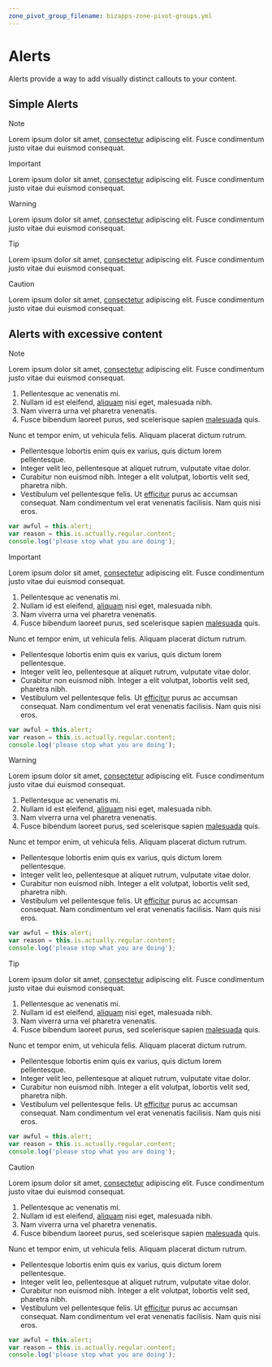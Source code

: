 ```yaml
---
zone_pivot_group_filename: bizapps-zone-pivot-groups.yml
---
```


# Alerts

Alerts provide a way to add visually distinct callouts to your content.

## Simple Alerts

> [!NOTE]
> Lorem ipsum dolor sit amet, [consectetur](./index.md) adipiscing elit. Fusce condimentum justo vitae dui euismod consequat.

> [!IMPORTANT]
> Lorem ipsum dolor sit amet, [consectetur](./index.md) adipiscing elit. Fusce condimentum justo vitae dui euismod consequat.

> [!WARNING]
> Lorem ipsum dolor sit amet, [consectetur](./index.md) adipiscing elit. Fusce condimentum justo vitae dui euismod consequat.

> [!TIP]
> Lorem ipsum dolor sit amet, [consectetur](./index.md) adipiscing elit. Fusce condimentum justo vitae dui euismod consequat.

> [!CAUTION]
> Lorem ipsum dolor sit amet, [consectetur](./index.md) adipiscing elit. Fusce condimentum justo vitae dui euismod consequat.

## Alerts with excessive content

> [!NOTE]
> Lorem ipsum dolor sit amet, [consectetur](./index.md) adipiscing elit. Fusce condimentum justo vitae dui euismod consequat.
>
> 1. Pellentesque ac venenatis mi.
> 2. Nullam id est eleifend, [aliquam](./index.md) nisi eget, malesuada nibh.
> 3. Nam viverra urna vel pharetra venenatis.
> 4. Fusce bibendum laoreet purus, sed scelerisque sapien [malesuada](./index.md) quis.
>
> Nunc et tempor enim, ut vehicula felis. Aliquam placerat dictum rutrum.
>
> - Pellentesque lobortis enim quis ex varius, quis dictum lorem pellentesque.
> - Integer velit leo, pellentesque at aliquet rutrum, vulputate vitae dolor. 
> - Curabitur non euismod nibh. Integer a elit volutpat, lobortis velit sed, pharetra nibh.
> - Vestibulum vel pellentesque felis. Ut [efficitur](./index.md) purus ac accumsan consequat. Nam condimentum vel erat venenatis facilisis. Nam quis nisi eros.
> ``` js
> var awful = this.alert;
> var reason = this.is.actually.regular.content;
> console.log('please stop what you are doing');
> ```

> [!IMPORTANT]
> Lorem ipsum dolor sit amet, [consectetur](./index.md) adipiscing elit. Fusce condimentum justo vitae dui euismod consequat.
>
> 1. Pellentesque ac venenatis mi.
> 2. Nullam id est eleifend, [aliquam](./index.md) nisi eget, malesuada nibh.
> 3. Nam viverra urna vel pharetra venenatis.
> 4. Fusce bibendum laoreet purus, sed scelerisque sapien [malesuada](./index.md) quis.
>
> Nunc et tempor enim, ut vehicula felis. Aliquam placerat dictum rutrum.
>
> - Pellentesque lobortis enim quis ex varius, quis dictum lorem pellentesque.
> - Integer velit leo, pellentesque at aliquet rutrum, vulputate vitae dolor. 
> - Curabitur non euismod nibh. Integer a elit volutpat, lobortis velit sed, pharetra nibh.
> - Vestibulum vel pellentesque felis. Ut [efficitur](./index.md) purus ac accumsan consequat. Nam condimentum vel erat venenatis facilisis. Nam quis nisi eros.
> ``` js
> var awful = this.alert;
> var reason = this.is.actually.regular.content;
> console.log('please stop what you are doing');
> ```

> [!WARNING]
> Lorem ipsum dolor sit amet, [consectetur](./index.md) adipiscing elit. Fusce condimentum justo vitae dui euismod consequat.
>
> 1. Pellentesque ac venenatis mi.
> 2. Nullam id est eleifend, [aliquam](./index.md) nisi eget, malesuada nibh.
> 3. Nam viverra urna vel pharetra venenatis.
> 4. Fusce bibendum laoreet purus, sed scelerisque sapien [malesuada](./index.md) quis.
>
> Nunc et tempor enim, ut vehicula felis. Aliquam placerat dictum rutrum.
>
> - Pellentesque lobortis enim quis ex varius, quis dictum lorem pellentesque.
> - Integer velit leo, pellentesque at aliquet rutrum, vulputate vitae dolor. 
> - Curabitur non euismod nibh. Integer a elit volutpat, lobortis velit sed, pharetra nibh.
> - Vestibulum vel pellentesque felis. Ut [efficitur](./index.md) purus ac accumsan consequat. Nam condimentum vel erat venenatis facilisis. Nam quis nisi eros.
> ``` js
> var awful = this.alert;
> var reason = this.is.actually.regular.content;
> console.log('please stop what you are doing');
> ```

> [!TIP]
> Lorem ipsum dolor sit amet, [consectetur](./index.md) adipiscing elit. Fusce condimentum justo vitae dui euismod consequat.
>
> 1. Pellentesque ac venenatis mi.
> 2. Nullam id est eleifend, [aliquam](./index.md) nisi eget, malesuada nibh.
> 3. Nam viverra urna vel pharetra venenatis.
> 4. Fusce bibendum laoreet purus, sed scelerisque sapien [malesuada](./index.md) quis.
>
> Nunc et tempor enim, ut vehicula felis. Aliquam placerat dictum rutrum.
>
> - Pellentesque lobortis enim quis ex varius, quis dictum lorem pellentesque.
> - Integer velit leo, pellentesque at aliquet rutrum, vulputate vitae dolor. 
> - Curabitur non euismod nibh. Integer a elit volutpat, lobortis velit sed, pharetra nibh.
> - Vestibulum vel pellentesque felis. Ut [efficitur](./index.md) purus ac accumsan consequat. Nam condimentum vel erat venenatis facilisis. Nam quis nisi eros.
> ``` js
> var awful = this.alert;
> var reason = this.is.actually.regular.content;
> console.log('please stop what you are doing');
> ```

> [!CAUTION]
> Lorem ipsum dolor sit amet, [consectetur](./index.md) adipiscing elit. Fusce condimentum justo vitae dui euismod consequat.
>
> 1. Pellentesque ac venenatis mi.
> 2. Nullam id est eleifend, [aliquam](./index.md) nisi eget, malesuada nibh.
> 3. Nam viverra urna vel pharetra venenatis.
> 4. Fusce bibendum laoreet purus, sed scelerisque sapien [malesuada](./index.md) quis.
>
> Nunc et tempor enim, ut vehicula felis. Aliquam placerat dictum rutrum.
>
> - Pellentesque lobortis enim quis ex varius, quis dictum lorem pellentesque.
> - Integer velit leo, pellentesque at aliquet rutrum, vulputate vitae dolor. 
> - Curabitur non euismod nibh. Integer a elit volutpat, lobortis velit sed, pharetra nibh.
> - Vestibulum vel pellentesque felis. Ut [efficitur](./index.md) purus ac accumsan consequat. Nam condimentum vel erat venenatis facilisis. Nam quis nisi eros.
> ``` js
> var awful = this.alert;
> var reason = this.is.actually.regular.content;
> console.log('please stop what you are doing');
> ```
